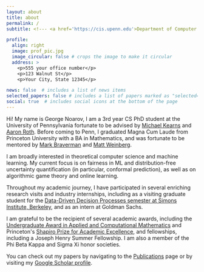 ```yaml
---
layout: about
title: about
permalink: /
subtitle: <!--- <a href='https://cis.upenn.edu'>Department of Computer and Information Sciences, University of Pennsylvania</a> --->

profile:
  align: right
  image: prof_pic.jpg
  image_circular: false # crops the image to make it circular
  address: >
    <p>555 your office number</p>
    <p>123 Walnut St</p>
    <p>Your City, State 12345</p>

news: false  # includes a list of news items
selected_papers: false # includes a list of papers marked as "selected={true}"
social: true  # includes social icons at the bottom of the page
---
```


Hi! My name is George Noarov, I am a 3rd year CS PhD student at the University of Pennsylvania fortunate to be advised by [Michael Kearns](https://cis.upenn.edu/~mkearns) and [Aaron Roth](https://www.cis.upenn.edu/~aaroth/). Before coming to Penn, I graduated Magna Cum Laude from Princeton University with a BA in Mathematics, and was fortunate to be mentored by [Mark Braverman](https://mbraverm.princeton.edu/) and [Matt Weinberg](https://www.cs.princeton.edu/~smattw/).

I am broadly interested in theoretical computer science and machine learning. My current focus is on fairness in ML and distribution-free uncertainty quantification (in particular, conformal prediction), as well as on algorithmic game theory and online learning.

Throughout my academic journey, I have participated in several enriching research visits and industry internships, including as a visiting graduate student for the [Data-Driven Decision Processes semester at Simons Institute, Berkeley](https://simons.berkeley.edu/programs/DataDriven2022), and as an intern at Goldman Sachs.

I am grateful to be the recipient of several academic awards, including the [Undergraduate Award in Applied and Computational Mathematics](https://www.pacm.princeton.edu/news/2020-undergraduate-program-award-winners-announced) and Princeton's [Shapiro Prize for Academic Excellence](https://odoc.princeton.edu/faculty-staff/shapiro-prize-academic-excellence), and fellowships, including a Joseph Henry Summer Fellowship. I am also a member of the Phi Beta Kappa and Sigma Xi honor societies.

You can check out my papers by navigating to the [Publications](/publications) page or by visiting my [Google Scholar profile](https://scholar.google.com/citations?hl=en&user=P0-hDecAAAAJ).
